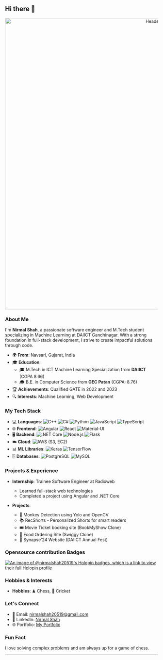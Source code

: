 ## Hi there 👋

<!--
**nirmalshah20519/nirmalshah20519** is a ✨ _special_ ✨ repository because its `README.md` (this file) appears on your GitHub profile.

Here are some ideas to get you started:

- 🔭 I’m currently working on ...
- 🌱 I’m currently learning ...
- 👯 I’m looking to collaborate on ...
- 🤔 I’m looking for help with ...
- 💬 Ask me about ...
- 📫 How to reach me: ...
- 😄 Pronouns: ...
- ⚡ Fun fact: ...
-->

<div align="center">
  <img src="https://res.cloudinary.com/medico-cloud/image/upload/v1723146998/Portfolio/portfff_rilry9.gif" alt="Header" style="width:100vw;">
</div>

### About Me

I'm **Nirmal Shah**, a passionate software engineer and M.Tech student specializing in Machine Learning at DAIICT Gandhinagar. With a strong foundation in full-stack development, I strive to create impactful solutions through code.

- 🌍 **From**: Navsari, Gujarat, India
- 🎓 **Education**:
    - 🎓 M.Tech in ICT Machine Learning Specialization from **DAIICT** (CGPA 8.66)
    - 🎓 B.E. in Computer Science from **GEC Patan** (CGPA: 8.76)
- 🏆 **Achievements**: Qualified GATE in 2022 and 2023
- 🔍 **Interests**: Machine Learning, Web Development

### My Tech Stack

- 💻 **Languages**: ![C++](https://img.shields.io/badge/-C++-00599C?logo=c%2B%2B&logoColor=white) ![C#](https://img.shields.io/badge/-C%23-239120?logo=c-sharp&logoColor=white) ![Python](https://img.shields.io/badge/-Python-3776AB?logo=python&logoColor=white) ![JavaScript](https://img.shields.io/badge/-JavaScript-F7DF1E?logo=javascript&logoColor=black) ![TypeScript](https://img.shields.io/badge/-TypeScript-3178C6?logo=typescript&logoColor=white)
- 🌐 **Frontend**: ![Angular](https://img.shields.io/badge/-Angular-DD0031?logo=angular&logoColor=white) ![React](https://img.shields.io/badge/-React-61DAFB?logo=react&logoColor=black) ![Material-UI](https://img.shields.io/badge/-Material--UI-0081CB?logo=material-ui&logoColor=white)
- 🖥 **Backend**: ![.NET Core](https://img.shields.io/badge/-.NET%20Core-512BD4?logo=dotnet&logoColor=white) ![Node.js](https://img.shields.io/badge/-Node.js-339933?logo=node.js&logoColor=white) ![Flask](https://img.shields.io/badge/-Flask-000000?logo=flask&logoColor=white)
- ☁️ **Cloud**: ![AWS](https://img.shields.io/badge/-AWS-232F3E?logo=amazon-aws&logoColor=white) (S3, EC2)
- 📊 **ML Libraries**: ![Keras](https://img.shields.io/badge/-Keras-D00000?logo=keras&logoColor=white) ![TensorFlow](https://img.shields.io/badge/-TensorFlow-FF6F00?logo=tensorflow&logoColor=white)
- 🗄 **Databases**: ![PostgreSQL](https://img.shields.io/badge/-PostgreSQL-4169E1?logo=postgresql&logoColor=white) ![MySQL](https://img.shields.io/badge/-MySQL-4479A1?logo=mysql&logoColor=white)

### Projects & Experience

- **Internship**: Trainee Software Engineer at Radixweb
  - Learned full-stack web technologies
  - Completed a project using Angular and .NET Core

- **Projects**: 
  - 🐒 Monkey Detection using Yolo and OpenCV
  - 📚 RecShorts - Personalized Shorts for smart readers
  - 🎟️ Movie Ticket booking site (BookMyShow Clone)
  - 🍔 Food Ordering Site (Swiggy Clone)
  - 🎉 Synapse'24 Website (DAIICT Annual Fest)

### Opensource contribution Badges
[![An image of @nirmalshah20519's Holopin badges, which is a link to view their full Holopin profile](https://holopin.me/nirmalshah20519)](https://holopin.io/@nirmalshah20519)


### Hobbies & Interests

- **Hobbies**: ♟ Chess, 🏏 Cricket

### Let's Connect

- 📧 Email: [nirmalshah20519@gmail.com](mailto:nirmalshah20519@gmail.com)
- 💼 LinkedIn: [Nirmal Shah](https://www.linkedin.com/in/nirmal-shah-3208321a0)
- 🌐 Portfolio: [My Portfolio](https://portfolio-ce8a8.web.app/)

### Fun Fact

I love solving complex problems and am always up for a game of chess.

---
